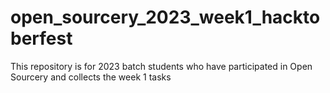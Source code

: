 # open_sourcery_2023_week1_hacktoberfest
This repository is for 2023 batch students who have participated in Open Sourcery and collects the week 1 tasks
